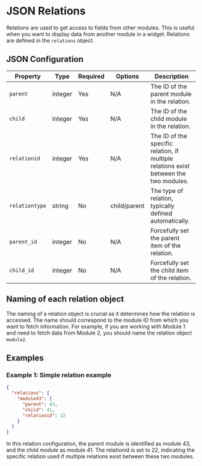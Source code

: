 # JSON Relations

Relations are used to get access to fields from other modules. This is useful when you want to display data from another module in a widget. Relations are defined in the `relations` object.

## JSON Configuration

| Property     | Type    | Required | Options    | Description |
|--------------|---------|----------|------------|-------------|
| `parent`     | integer | Yes      | N/A        | The ID of the parent module in the relation. |
| `child`      | integer | Yes      | N/A        | The ID of the child module in the relation. |
| `relationid` | integer | Yes       | N/A        | The ID of the specific relation, if multiple relations exist between the two modules. |
| `relationtype` | string | No       | child/parent        | The type of relation, typically defined automatically. |
| `parent_id`  | integer | No       | N/A        | Forcefully set the parent item of the relation. |
| `child_id`   | integer | No       | N/A        | Forcefully set the child item of the relation. |

## Naming of each relation object

The naming of a relation object is crucial as it determines how the relation is accessed. The name should correspond to the module ID from which you want to fetch information. For example, if you are working with Module 1 and need to fetch data from Module 2, you should name the relation object `module2`.

## Examples 

### Example 1: Simple relation example
```json
{
  "relations": {
    "module43": {
      "parent": 43,
      "child": 41,
      "relationid": 22
    }
  }
}
```
In this relation configuration, the parent module is identified as module 43, and the child module as module 41. The relationid is set to 22, indicating the specific relation used if multiple relations exist between these two modules.